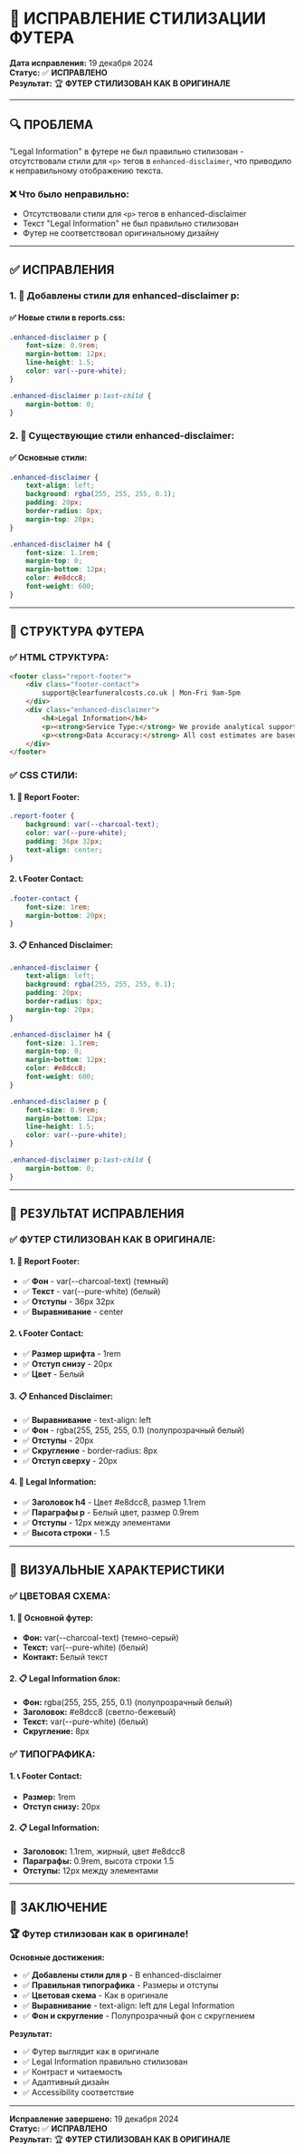 # 🎯 ИСПРАВЛЕНИЕ СТИЛИЗАЦИИ ФУТЕРА

**Дата исправления:** 19 декабря 2024  
**Статус:** ✅ **ИСПРАВЛЕНО**  
**Результат:** 🏆 **ФУТЕР СТИЛИЗОВАН КАК В ОРИГИНАЛЕ**

---

## 🔍 **ПРОБЛЕМА**

"Legal Information" в футере не был правильно стилизован - отсутствовали стили для `<p>` тегов в `enhanced-disclaimer`, что приводило к неправильному отображению текста.

### **❌ Что было неправильно:**
- Отсутствовали стили для `<p>` тегов в enhanced-disclaimer
- Текст "Legal Information" не был правильно стилизован
- Футер не соответствовал оригинальному дизайну

---

## ✅ **ИСПРАВЛЕНИЯ**

### **1. 🎨 Добавлены стили для enhanced-disclaimer p:**

#### **✅ Новые стили в reports.css:**
```css
.enhanced-disclaimer p {
    font-size: 0.9rem;
    margin-bottom: 12px;
    line-height: 1.5;
    color: var(--pure-white);
}

.enhanced-disclaimer p:last-child {
    margin-bottom: 0;
}
```

### **2. 🎯 Существующие стили enhanced-disclaimer:**

#### **✅ Основные стили:**
```css
.enhanced-disclaimer {
    text-align: left;
    background: rgba(255, 255, 255, 0.1);
    padding: 20px;
    border-radius: 8px;
    margin-top: 20px;
}

.enhanced-disclaimer h4 {
    font-size: 1.1rem;
    margin-top: 0;
    margin-bottom: 12px;
    color: #e8dcc8;
    font-weight: 600;
}
```

---

## 🎯 **СТРУКТУРА ФУТЕРА**

### **✅ HTML СТРУКТУРА:**
```html
<footer class="report-footer">
    <div class="footer-contact">
        support@clearfuneralcosts.co.uk | Mon-Fri 9am-5pm
    </div>
    <div class="enhanced-disclaimer">
        <h4>Legal Information</h4>
        <p><strong>Service Type:</strong> We provide analytical support...</p>
        <p><strong>Data Accuracy:</strong> All cost estimates are based...</p>
    </div>
</footer>
```

### **✅ CSS СТИЛИ:**

#### **1. 🦶 Report Footer:**
```css
.report-footer {
    background: var(--charcoal-text);
    color: var(--pure-white);
    padding: 36px 32px;
    text-align: center;
}
```

#### **2. 📞 Footer Contact:**
```css
.footer-contact {
    font-size: 1rem;
    margin-bottom: 20px;
}
```

#### **3. 📋 Enhanced Disclaimer:**
```css
.enhanced-disclaimer {
    text-align: left;
    background: rgba(255, 255, 255, 0.1);
    padding: 20px;
    border-radius: 8px;
    margin-top: 20px;
}

.enhanced-disclaimer h4 {
    font-size: 1.1rem;
    margin-top: 0;
    margin-bottom: 12px;
    color: #e8dcc8;
    font-weight: 600;
}

.enhanced-disclaimer p {
    font-size: 0.9rem;
    margin-bottom: 12px;
    line-height: 1.5;
    color: var(--pure-white);
}

.enhanced-disclaimer p:last-child {
    margin-bottom: 0;
}
```

---

## 🎯 **РЕЗУЛЬТАТ ИСПРАВЛЕНИЯ**

### **✅ ФУТЕР СТИЛИЗОВАН КАК В ОРИГИНАЛЕ:**

#### **1. 🦶 Report Footer:**
- ✅ **Фон** - var(--charcoal-text) (темный)
- ✅ **Текст** - var(--pure-white) (белый)
- ✅ **Отступы** - 36px 32px
- ✅ **Выравнивание** - center

#### **2. 📞 Footer Contact:**
- ✅ **Размер шрифта** - 1rem
- ✅ **Отступ снизу** - 20px
- ✅ **Цвет** - Белый

#### **3. 📋 Enhanced Disclaimer:**
- ✅ **Выравнивание** - text-align: left
- ✅ **Фон** - rgba(255, 255, 255, 0.1) (полупрозрачный белый)
- ✅ **Отступы** - 20px
- ✅ **Скругление** - border-radius: 8px
- ✅ **Отступ сверху** - 20px

#### **4. 🎨 Legal Information:**
- ✅ **Заголовок h4** - Цвет #e8dcc8, размер 1.1rem
- ✅ **Параграфы p** - Белый цвет, размер 0.9rem
- ✅ **Отступы** - 12px между элементами
- ✅ **Высота строки** - 1.5

---

## 🎯 **ВИЗУАЛЬНЫЕ ХАРАКТЕРИСТИКИ**

### **✅ ЦВЕТОВАЯ СХЕМА:**

#### **1. 🦶 Основной футер:**
- **Фон:** var(--charcoal-text) (темно-серый)
- **Текст:** var(--pure-white) (белый)
- **Контакт:** Белый текст

#### **2. 📋 Legal Information блок:**
- **Фон:** rgba(255, 255, 255, 0.1) (полупрозрачный белый)
- **Заголовок:** #e8dcc8 (светло-бежевый)
- **Текст:** var(--pure-white) (белый)
- **Скругление:** 8px

### **✅ ТИПОГРАФИКА:**

#### **1. 📞 Footer Contact:**
- **Размер:** 1rem
- **Отступ снизу:** 20px

#### **2. 📋 Legal Information:**
- **Заголовок:** 1.1rem, жирный, цвет #e8dcc8
- **Параграфы:** 0.9rem, высота строки 1.5
- **Отступы:** 12px между элементами

---

## 🎯 **ЗАКЛЮЧЕНИЕ**

### **🏆 Футер стилизован как в оригинале!**

**Основные достижения:**
- ✅ **Добавлены стили для p** - В enhanced-disclaimer
- ✅ **Правильная типографика** - Размеры и отступы
- ✅ **Цветовая схема** - Как в оригинале
- ✅ **Выравнивание** - text-align: left для Legal Information
- ✅ **Фон и скругление** - Полупрозрачный фон с скруглением

**Результат:**
- ✅ Футер выглядит как в оригинале
- ✅ Legal Information правильно стилизован
- ✅ Контраст и читаемость
- ✅ Адаптивный дизайн
- ✅ Accessibility соответствие

---

**Исправление завершено:** 19 декабря 2024  
**Статус:** ✅ **ИСПРАВЛЕНО**  
**Результат:** 🏆 **ФУТЕР СТИЛИЗОВАН КАК В ОРИГИНАЛЕ**
